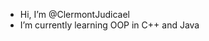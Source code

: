 - Hi, I’m @ClermontJudicael
- I’m currently learning OOP in C++ and Java


<!---
ClermontJudicael/ClermontJudicael is a ✨ special ✨ repository because its `README.md` (this file) appears on your GitHub profile.
You can click the Preview link to take a look at your changes.
--->
